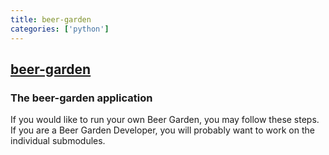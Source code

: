 ```yaml
---
title: beer-garden
categories: ['python']
---
```

## [beer-garden](https://github.com/beer-garden/beer-garden)

### The beer-garden application


If you would like to run your own Beer Garden, you may follow these steps. If you are a Beer Garden Developer, you will probably want to work on the individual submodules.
